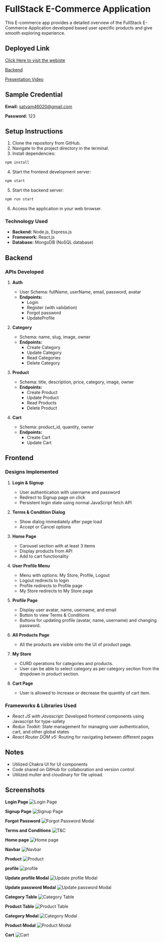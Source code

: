 # FullStack E-Commerce Application

This E-commerce app provides a detailed overview of the FullStack E-Commerce Application developed based user specific products and give smooth exploring experience.

## Deployed Link

[Click Here to visit the webiste](https://arba-chi.vercel.app//)

[Backend](https://arba-u5ed.onrender.com/)

[Presentation Video](https://www.loom.com/share/26e9ff63c1094ff085c8f56ffb9850b8?sid=cfc6cf20-9490-452a-a1aa-9f1dbc761bb1)

## Sample Credential

**Email:** satyam46020@gmail.com

**Password:** 123

## Setup Instructions

1. Clone the repository from GitHub.
2. Navigate to the project directory in the terminal.
3. Install dependencies:

```bash
npm install
```  
4. Start the frontend development server:

```bash
npm start
```

5. Start the backend server:

```bash
npm run start
```

6. Access the application in your web browser.

### Technology Used
- **Backend:** Node.js, Express.js
- **Framework:** React.js 
- **Database:** MongoDB (NoSQL database)

## Backend 

### APIs Developed

1. **Auth**
   - User Schema: fullName, userName, email, password, avatar
   - **Endpoints:**
     - Login
     - Register (with validation)
     - Forgot password
     - UpdateProfile
   
2. **Category**
   - Schema: name, slug, image, owner
   - **Endpoints:**
     - Create Category
     - Update Category
     - Read Categories
     - Delete Category
   
3. **Product**
   - Schema: title, description, price, category, image, owner
   - **Endpoints:**
     - Create Product
     - Update Product
     - Read Products
     - Delete Product

3. **Cart**
   - Schema: product_id, quantity, owner
   - **Endpoints:**
     - Create Cart
     - Update Cart

## Frontend

### Designs Implemented

1. **Login & Signup**
   - User authentication with username and password
   - Redirect to Signup page on click
   - Persistent login state using normal JavaScript fetch API
   
2. **Terms & Condition Dialog**
   - Show dialog immediately after page load
   - Accept or Cancel options
   
3. **Home Page**
   - Carousel section with at least 3 items
   - Display products from API
   - Add to cart functionality

4. **User Profile Menu**
   - Menu with options: My Store, Profile, Logout
   - Logout redirects to login
   - Profile redirects to Profile page
   - My Store redirects to My Store page
   
5. **Profile Page**
   - Display user avatar, name, username, and email
   - Button to view Terms & Conditions
   - Buttons for updating profile (avatar, name, username) and changing password.
   
6. **All Products Page**
   - All the products are visible onto the UI of product page.
   
7. **My Store**
   - CURD operations for categories and products.
   - User can be able to select category as per category section from the dropdown in product section.

8. **Cart Page**
   - User is allowed to increase or decrease the quantity of cart item.

### Frameworks & Libraries Used

- *React JS with Javascript:* Developed frontend components using Javascript for type-safety
- *Redux Toolkit:* State management for managing user authentication, cart, and other global states
- *React Router DOM v5:* Routing for navigating between different pages

## Notes

- Utilized Chakra UI for UI components
- Code shared on GitHub for collaboration and version control
- Utilized multer and cloudinary for file upload. 

## Screenshots

**Login Page**
![Login Page](/frontend/src/Assets/login.png)

**Signup Page**
![Signup Page](/frontend/src/Assets/signup.png)

**Forgot Password**
![Forgot Password Modal](/frontend/src/Assets/forgot_password.png)

**Terms and Conditions**
![T&C](/frontend/src/Assets/t&c.png)

**Home page**
![Home page ](/frontend/src/Assets/Homepage.png)

**Navbar**
![Navbar ](/frontend/src/Assets/navbar.png)

**Product**
![Product ](/frontend/src/Assets/Product.png)

**profile**
![profile ](/frontend/src/Assets/profile.png)

**Update profile Modal**
![Update profile Modal ](/frontend/src/Assets/update_profile.png)

**Update password Modal**
![Update password Modal ](/frontend/src/Assets/update_password.png)

**Category Table**
![Category Table ](/frontend/src/Assets/category_table.png)

**Product Table**
![Product Table ](/frontend/src/Assets/product_table.png)

**Category Modal**
![Category Modal](/frontend/src/Assets/category_modal.png)

**Product Modal**
![Product Modal](/frontend/src/Assets/product_modal.png)

**Cart**
![Cart](/frontend/src/Assets/cart.png)


